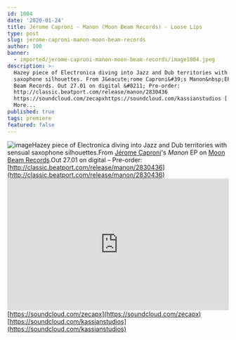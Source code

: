 ```yaml
---
id: 1004
date: '2020-01-24'
title: Jérome Caproni - Manon (Moon Beam Records) - Loose Lips
type: post
slug: jerome-caproni-manon-moon-beam-records
author: 100
banner:
  - imported/jerome-caproni-manon-moon-beam-records/image1004.jpeg
description: >-
  Hazey piece of Electronica diving into Jazz and Dub territories with sensual
  saxophone silhouettes. From J&eacute;rome Caproni&#39;s Manon&nbsp;EP on Moon
  Beam Records. Out 27.01 on digital &#8211; Pre-order:
  http://classic.beatport.com/release/manon/2830436
  https://soundcloud.com/zecapxhttps://soundcloud.com/kassianstudios [...]Read
  More...
published: true
tags: premiere
featured: false
---
```

![image](../imported/jerome-caproni-manon-moon-beam-records/image1004.jpeg)Hazey piece of Electronica diving into Jazz and Dub territories with sensual saxophone silhouettes.From [Jérome Caproni](https://www.residentadvisor.net/dj/jeromecaproni)'s _Manon_ EP on [Moon Beam Records](https://www.facebook.com/moonbeamrecord/).Out 27.01 on digital – Pre-order: [](http://classic.beatport.com/release/manon/2830436)[http://classic.beatport.com/release/manon/2830436](http://classic.beatport.com/release/manon/2830436)<iframe width='100%' height='300' scrolling='no' frameborder='no' allow='autoplay' src='https://w.soundcloud.com/player/?url=https%3A//api.soundcloud.com/tracks/748917037&color=%23ff5500&auto_play=false&hide_related=false&show_comments=true&show_user=true&show_reposts=false&show_teaser=true'></iframe>[](https://soundcloud.com/zecapx)[https://soundcloud.com/zecapx](https://soundcloud.com/zecapx)  
[](https://soundcloud.com/kassianstudios)[https://soundcloud.com/kassianstudios](https://soundcloud.com/kassianstudios)